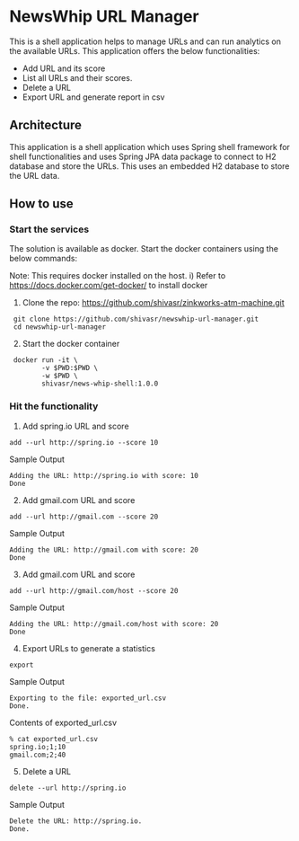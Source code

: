 # NewsWhip URL Manager
This is a shell application helps to manage URLs and can run analytics on the available URLs. This application offers 
the below functionalities:
* Add URL and its score
* List all URLs and their scores.
* Delete a URL
* Export URL and generate report in csv

## Architecture
This application is a shell application which uses Spring shell framework for shell functionalities and uses Spring JPA 
data package to connect to H2 database and store the URLs. This uses an embedded H2 database to store the URL data.

## How to use
### Start the services
The solution is available as docker. Start the docker containers using the below commands:

Note: This requires docker installed on the host.
i) Refer to https://docs.docker.com/get-docker/ to install docker

1. Clone the repo:  https://github.com/shivasr/zinkworks-atm-machine.git
```shell
 git clone https://github.com/shivasr/newswhip-url-manager.git
 cd newswhip-url-manager
```
2. Start the docker container
```shell
 docker run -it \
        -v $PWD:$PWD \
        -w $PWD \
        shivasr/news-whip-shell:1.0.0
```

### Hit the functionality
1. Add spring.io URL and score
```shell
add --url http://spring.io --score 10
```
Sample Output
```shell
Adding the URL: http://spring.io with score: 10
Done
```

2. Add gmail.com URL and score
```shell
add --url http://gmail.com --score 20
```
Sample Output
```shell
Adding the URL: http://gmail.com with score: 20
Done
```

3. Add gmail.com URL and score
```shell
add --url http://gmail.com/host --score 20
```
Sample Output
```shell
Adding the URL: http://gmail.com/host with score: 20
Done

```
4. Export URLs to generate a statistics
```shell
export
```

Sample Output
```shell
Exporting to the file: exported_url.csv
Done.
```

Contents of exported_url.csv
```shell
% cat exported_url.csv 
spring.io;1;10
gmail.com;2;40
```
5. Delete a URL
```shell
delete --url http://spring.io
```
Sample Output
```shell
Delete the URL: http://spring.io.
Done.
```
